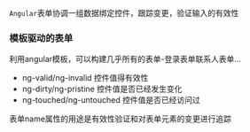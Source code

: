 `Angular`表单协调一组数据绑定控件，跟踪变更，验证输入的有效性

### 模板驱动的表单
利用angular模板，可以构建几乎所有的表单-登录表单联系人表单...

- ng-valid/ng-invalid 控件值得有效性
- ng-dirty/ng-pristine 控件值是否已经发生变化
- ng-touched/ng-untouched 控件值是否已经访问过

表单name属性的用途是有效性验证和对表单元素的变更进行追踪